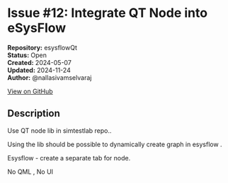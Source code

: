 # Issue #12: Integrate QT Node into eSysFlow

**Repository:** esysflowQt  
**Status:** Open  
**Created:** 2024-05-07  
**Updated:** 2024-11-24  
**Author:** @nallasivamselvaraj  

[View on GitHub](https://github.com/Simtestlab/esysflowQt/issues/12)

## Description

Use QT node lib in simtestlab repo.. 

Using the lib should be possible to dynamically create graph  in esysflow . 

Esysflow - create a separate tab for node. 

No QML , No UI 